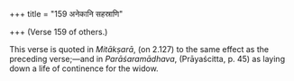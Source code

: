 +++
title = "159 अनेकानि सहस्राणि"

+++
(Verse 159 of others.)

This verse is quoted in *Mitākṣarā*, (on 2.127) to the same effect as
the preceding verse;—and in *Parāśaramādhava*, (Prāyaścitta, p. 45) as
laying down a life of continence for the widow.


